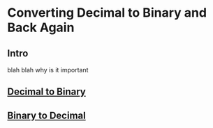 # Converting Decimal to Binary and Back Again

## Intro
blah blah why is it important

## **[Decimal to Binary]()**

## **[Binary to Decimal]()**
